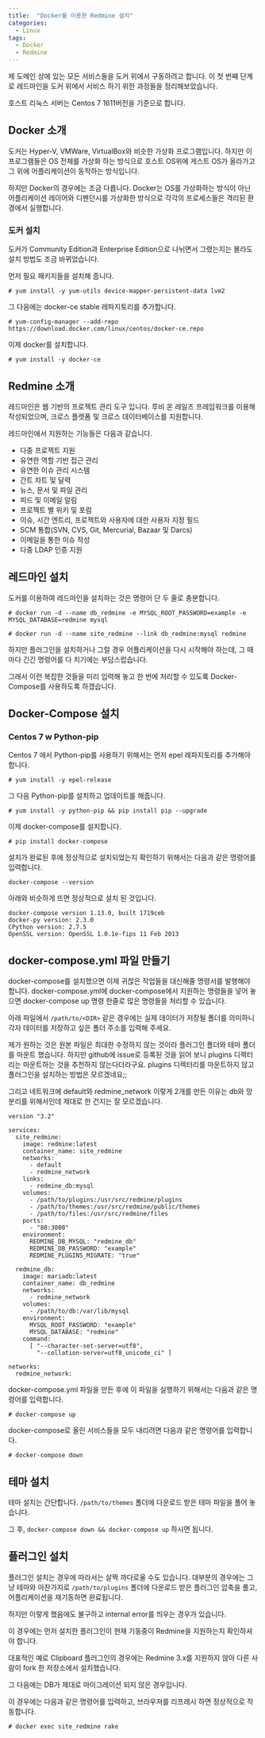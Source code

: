 ```yaml
---
title:  "Docker를 이용한 Redmine 설치"
categories: 
  - Linux
tags:
  - Docker
  - Redmine
---
```


제 도메인 상에 있는 모든 서비스들을 도커 위에서 구동하려고 합니다. 이 첫 번째 단계로 레드마인을 도커 위에서 서비스 하기 위한 과정들을 정리해보았습니다.

호스트 리눅스 서버는 Centos 7 1611버전을 기준으로 합니다.

## Docker 소개

도커는 Hyper-V, VMWare, VirtualBox와 비슷한 가상화 프로그램입니다. 하지만 이 프로그램들은 OS 전체를 가상화 하는 방식으로 호스트 OS위에 게스트 OS가 올라가고 그 위에 어플리케이션이 동작하는 방식입니다.

하지만 Docker의 경우에는 조금 다릅니다. Docker는 OS를 가상화하는 방식이 아닌 어플리케이션 레이어와 디펜던시를 가상화한 방식으로 각각의 프로세스들은 격리된 환경에서 실행합니다.

### 도커 설치

도커가 Community Edition과 Enterprise Edition으로 나뉘면서 그랬는지는 몰라도 설치 방법도 조금 바뀌었습니다.

먼저 필요 패키지들을 설치해 줍니다.
```
# yum install -y yum-utils device-mapper-persistent-data lvm2
```

그 다음에는 docker-ce stable 레파지토리를 추가합니다.
```
# yum-config-manager --add-repo https://download.docker.com/linux/centos/docker-ce.repo
```

이제 docker를 설치합니다.
```
# yum install -y docker-ce
```

## Redmine 소개

레드마인은 웹 기반의 프로젝트 관리 도구 입니다. 루비 온 레일즈 프레임워크를 이용해 작성되었으며, 크로스 플렛폼 및 크로스 데이터베이스를 지원합니다.

레드마인에서 지원하는 기능들은 다음과 같습니다.

* 다중 프로젝트 지원
* 유연한 역할 기반 접근 관리
* 유연한 이슈 관리 시스템
* 간트 차트 및 달력
* 뉴스, 문서 및 파일 관리
* 피드 및 이메일 알림
* 프로젝트 별 위키 및 포럼
* 이슈, 시간 엔트리, 프로젝트와 사용자에 대한 사용자 지정 필드
* SCM 통합(SVN, CVS, Git, Mercurial, Bazaar 및 Darcs)
* 이메일을 통한 이슈 작성
* 다중 LDAP 인증 지원

## 레드마인 설치

도커를 이용하여 레드마인을 설치하는 것은 명령어 단 두 줄로 충분합니다.
```
# docker run -d --name db_redmine -e MYSQL_ROOT_PASSWORD=example -e MYSQL_DATABASE=redmine mysql

# docker run -d --name site_redmine --link db_redmine:mysql redmine
```
하지만 플러그인을 설치하거나 그럴 경우 어플리케이션을 다시 시작해야 하는데, 그 때마다 긴긴 명령어를 다 치기에는 부담스럽습니다.

그래서 이런 복잡한 것들을 미리 입력해 놓고 한 번에 처리할 수 있도록 Docker-Compose를 사용하도록 하겠습니다.

## Docker-Compose 설치

### Centos 7 w Python-pip

Centos 7 에서 Python-pip를 사용하기 위해서는 먼저 epel 레파지토리를 추가해야 합니다.

```
# yum install -y epel-release
```

그 다음 Python-pip를 설치하고 업데이트를 해줍니다.

```
# yum install -y python-pip && pip install pip --upgrade
```

이제 docker-compose를 설치합니다.

```
# pip install docker-compose
```

설치가 완료된 후에 정상적으로 설치되었는지 확인하기 위해서는 다음과 같은 명령어를 입력합니다.

```
docker-compose --version
```
아래와 비슷하게 뜨면 정상적으로 설치 된 것입니다.

```
docker-compose version 1.13.0, built 1719ceb
docker-py version: 2.3.0
CPython version: 2.7.5
OpenSSL version: OpenSSL 1.0.1e-fips 11 Feb 2013
```

## docker-compose.yml 파일 만들기

docker-compose를 설치했으면 이제 귀찮은 작업들을 대신해줄 명령서를 발행해야 합니다. docker-compose.yml에 docker-compose에서 지원하는 명령들을 넣어 놓으면 docker-compose up 명령 한줄로 많은 명령들을 처리할 수 있습니다.

아래 파일에서 ```/path/to/<DIR>``` 같은 경우에는 실제 데이터가 저장될 폴더를 의미하니 각자 데이터를 저장하고 싶은 폴더 주소를 입력해 주세요.

제가 원하는 것은 원본 파일은 최대한 수정하지 않는 것이라 플러그인 폴더와 테마 폴더를 마운트 했습니다. 하지만 github에 issue로 등록된 것을 읽어 보니 plugins 디렉터리는 마운트하는 것을 추천하지 않는다더라구요. plugins 디렉터리를 마운트하지 않고 플러그인을 설치하는 방법은 모르겠네요;;

그리고 네트워크에 default와 redmine_network 이렇게 2개를 만든 이유는 db와 망 분리를 위해서인데 제대로 한 건지는 잘 모르겠습니다.
```
version "3.2"

services:
  site_redmine:
    image: redmine:latest
    container_name: site_redmine
    networks:
      - default
      - redmine_network
    links:
      - redmine_db:mysql
    volumes:
      - /path/to/plugins:/usr/src/redmine/plugins
      - /path/to/themes:/usr/src/redmine/public/themes
      - /path/to/files:/usr/src/redmine/files
    ports:
      - "80:3000"
    environment:
      REDMINE_DB_MYSQL: "redmine_db"
      REDMINE_DB_PASSWORD: "example"
      REDMINE_PLUGINS_MIGRATE: "true"

  redmine_db:
    image: mariadb:latest
    container_name: db_redmine
    networks:
      - redmine_network
    volumes:
      - /path/to/db:/var/lib/mysql
    environment:
      MYSQL_ROOT_PASSWORD: "example"
      MYSQL_DATABASE: "redmine"
    command:
      [ "--character-set-server=utf8",
        "--collation-server=utf8_unicode_ci" ]
        
networks:
  redmine_network:
```

docker-compose.yml 파일을 만든 후에 이 파일을 실행하기 위해서는 다음과 같은 명령어를 입력합니다.

```
# docker-compose up
```

docker-compose로 올린 서비스들을 모두 내리려면 다음과 같은 명령어를 입력합니다.

```
# docker-compose down 
```

## 테마 설치

테마 설치는 간단합니다. ```/path/to/themes``` 폴더에 다운로드 받은 테마 파일을 풀어 놓습니다.

그 후, ```docker-compose down && docker-compose up``` 하시면 됩니다.

## 플러그인 설치

플러그인 설치는 경우에 따라서는 살짝 까다로울 수도 있습니다. 대부분의 경우에는 그냥 테마와 마찬가지로 ```/path/to/plugins``` 폴더에 다운로드 받은 플러그인 압축을 풀고, 어플리케이션을 재기동하면 완료됩니다.

하지만 이렇게 했음에도 불구하고 internal error를 띄우는 경우가 있습니다.

이 경우에는 먼저 설치한 플러그인이 현재 기동중이 Redmine을 지원하는지 확인하셔야 합니다.

대표적인 예로 Clipboard 플러그인의 경우에는 Redmine 3.x를 지원하지 않아 다른 사람이 fork 한 저장소에서 설치했습니다.

그 다음에는 DB가 제대로 마이그레이션 되지 않은 경우입니다.

이 경우에는 다음과 같은 명령어를 입력하고, 브라우져를 리프레시 하면 정상적으로 작동합니다.

```
# docker exec site_redmine rake
```